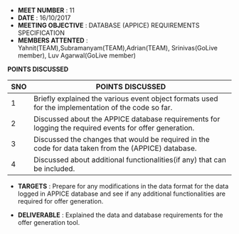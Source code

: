 * **MEET NUMBER** : 11
* **DATE** :  16/10/2017
* **MEETING OBJECTIVE** : DATABASE (APPICE) REQUIREMENTS SPECIFICATION
* **MEMBERS ATTENTED** : Yahnit(TEAM),Subramanyam(TEAM),Adrian(TEAM),
                         Srinivas(GoLive member), Luv Agarwal(GoLive member)

**POINTS DISCUSSED**

SNO | POINTS DISCUSSED
---- | ----
1 | Briefly explained the various event object formats used for the implementation of the code so far.
2 | Discussed about the APPICE database requirements for logging the required events for offer generation.
3 | Discussed the changes that would be required in the code for data taken from the (APPICE) database.
4 | Discussed about additional functionalities(if any) that can be included. 

* **TARGETS** : Prepare for any modifications in the data format for the data logged in APPICE database and see if any additional functionalities are required for offer generation.

* **DELIVERABLE** : Explained the data and database requirements for the offer generation tool.
